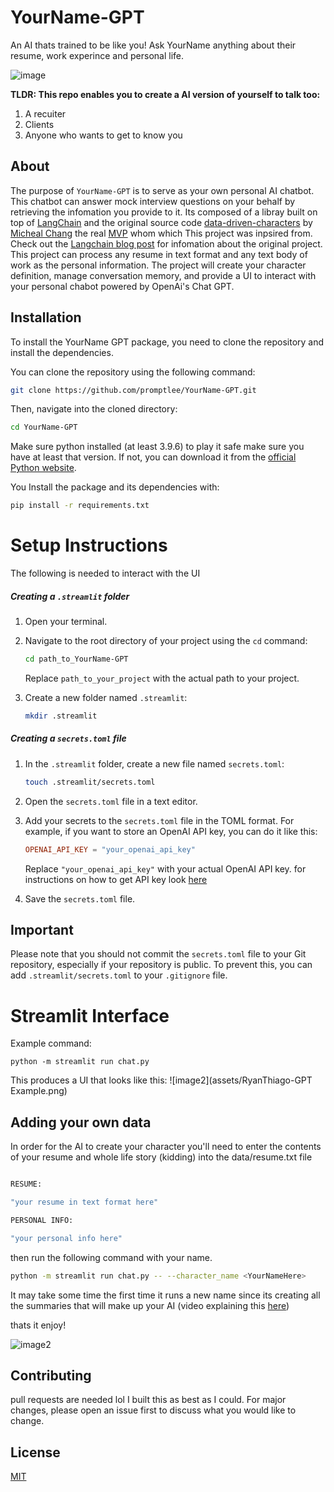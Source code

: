 # YourName-GPT

An AI thats trained to be like you! Ask YourName anything about their resume, work experince and personal life. 

![image](assets/MVP.gif)

**TLDR: This repo enables you to create a AI version of yourself to talk too:**
1. A recuiter
2. Clients
3. Anyone who wants to get to know you

## About
The purpose of `YourName-GPT` is to serve as your own personal AI chatbot. This chatbot can answer mock interview questions on your behalf by retrieving the infomation you provide to it. Its composed of a libray built on top of [LangChain](https://docs.langchain.com/docs/) and the original source code [data-driven-characters](https://github.com/mbchang/data-driven-characters) by [Micheal Chang](https://twitter.com/mmmbchang?ref=blog.langchain.dev) the real [MVP](https://media.giphy.com/media/v1.Y2lkPTc5MGI3NjExeWpieG5yMDZiMGozb3g5YmUzcGprYmlta3AxMTIyajZoY2V3eWM4MCZlcD12MV9pbnRlcm5hbF9naWZfYnlfaWQmY3Q9Zw/GVMhZwYv8U5NK/giphy.gif) whom which 
This project was inpsired from. Check out the [Langchain blog post](https://blog.langchain.dev/data-driven-characters/#:~:text=data%2Ddriven%2Dcharacters%20is%20a%20repo%20for%20creating%20and%20interacting,existing%20platforms%20like%20character.ai.) for infomation about the original project. 
This project can process any resume in text format and any text body of work as the personal information. The project will create your character definition, manage conversation memory, and provide a UI to interact with your personal chabot powered by OpenAi's Chat GPT. 


## Installation
To install the YourName GPT package, you need to clone the repository and install the dependencies.

You can clone the repository using the following command:

```bash
git clone https://github.com/promptlee/YourName-GPT.git
```
Then, navigate into the cloned directory:

```bash
cd YourName-GPT
```
Make sure python installed (at least 3.9.6) to play it safe make sure you have at least that version. If not, you can download it from the [official Python website](https://www.python.org/downloads/release/python-396/).

You Install the package and its dependencies with:

```bash
pip install -r requirements.txt
```
# Setup Instructions
The following is needed to interact with the UI
##### Creating a `.streamlit` folder

1. Open your terminal.

2. Navigate to the root directory of your project using the `cd` command:

    ```bash
    cd path_to_YourName-GPT
    ```

    Replace `path_to_your_project` with the actual path to your project.

3. Create a new folder named `.streamlit`:

    ```bash
    mkdir .streamlit
    ```

##### Creating a `secrets.toml` file

1. In the `.streamlit` folder, create a new file named `secrets.toml`:

    ```bash
    touch .streamlit/secrets.toml
    ```

2. Open the `secrets.toml` file in a text editor.

3. Add your secrets to the `secrets.toml` file in the TOML format. For example, if you want to store an OpenAI API key, you can do it like this:

    ```toml
    OPENAI_API_KEY = "your_openai_api_key"
    ```

    Replace `"your_openai_api_key"` with your actual OpenAI API key. for instructions on how to get API key look [here](https://help.openai.com/en/articles/4936850-where-do-i-find-my-api-key) 

4. Save the `secrets.toml` file.
## **Important**
Please note that you should not commit the `secrets.toml` file to your Git repository, especially if your repository is public. To prevent this, you can add `.streamlit/secrets.toml` to your `.gitignore` file.

# Streamlit Interface

Example command:

```
python -m streamlit run chat.py
```

This produces a UI that looks like this:
![image2](assets/RyanThiago-GPT Example.png) 


## Adding your own data
In order for the AI to create your character you'll need to enter the contents of your resume and whole life story (kidding) into the data/resume.txt file

```bash

RESUME:

"your resume in text format here"

PERSONAL INFO:

"your personal info here"

```

then run the following command with your name.

```bash
python -m streamlit run chat.py -- --character_name <YourNameHere>
```
It may take some time the first time it runs a new name since its creating all the summaries that will make up your AI (video explaining this [here](https://youryoutubevideo))

thats it enjoy!

![image2](assets/spidermanmeme.png)


## Contributing
pull requests are needed lol I built this as best as I could. For major changes, please open an issue first to discuss what you would like to change.

## License
[MIT](LICENSE)
